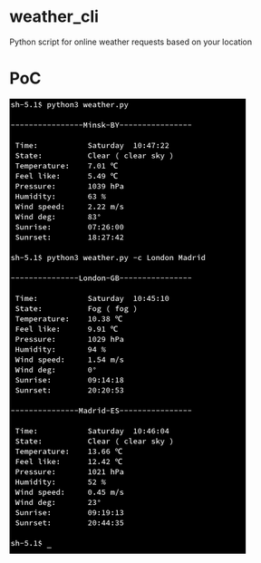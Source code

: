 # weather_cli
Python script for online weather requests based on your location

# PoC
![PoC](https://github.com/abletsoff/weather_cli/blob/main/PoC.png?raw=true)
